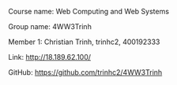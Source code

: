 Course name: Web Computing and Web Systems

Group name: 4WW3Trinh

Member 1: Christian Trinh, trinhc2, 400192333

Link: http://18.189.62.100/

GitHub: https://github.com/trinhc2/4WW3Trinh